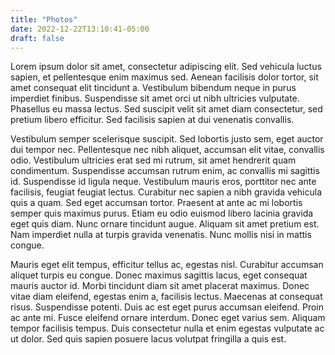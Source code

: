```yaml
---
title: "Photos"
date: 2022-12-22T13:10:41-05:00
draft: false
---
```


Lorem ipsum dolor sit amet, consectetur adipiscing elit. Sed vehicula luctus sapien, et pellentesque enim maximus sed. Aenean facilisis dolor tortor, sit amet consequat elit tincidunt a. Vestibulum bibendum neque in purus imperdiet finibus. Suspendisse sit amet orci ut nibh ultricies vulputate. Phasellus eu massa lectus. Sed suscipit velit sit amet diam consectetur, sed pretium libero efficitur. Sed facilisis sapien at dui venenatis convallis.

Vestibulum semper scelerisque suscipit. Sed lobortis justo sem, eget auctor dui tempor nec. Pellentesque nec nibh aliquet, accumsan elit vitae, convallis odio. Vestibulum ultricies erat sed mi rutrum, sit amet hendrerit quam condimentum. Suspendisse accumsan rutrum enim, ac convallis mi sagittis id. Suspendisse id ligula neque. Vestibulum mauris eros, porttitor nec ante facilisis, feugiat feugiat lectus. Curabitur nec sapien a nibh gravida vehicula quis a quam. Sed eget accumsan tortor. Praesent at ante ac mi lobortis semper quis maximus purus. Etiam eu odio euismod libero lacinia gravida eget quis diam. Nunc ornare tincidunt augue. Aliquam sit amet pretium est. Nam imperdiet nulla at turpis gravida venenatis. Nunc mollis nisi in mattis congue.

Mauris eget elit tempus, efficitur tellus ac, egestas nisl. Curabitur accumsan aliquet turpis eu congue. Donec maximus sagittis lacus, eget consequat mauris auctor id. Morbi tincidunt diam sit amet placerat maximus. Donec vitae diam eleifend, egestas enim a, facilisis lectus. Maecenas at consequat risus. Suspendisse potenti. Duis ac est eget purus accumsan eleifend. Proin ac ante mi. Fusce eleifend ornare interdum. Donec eget varius sem. Aliquam tempor facilisis tempus. Duis consectetur nulla et enim egestas vulputate ac ut dolor. Sed quis sapien posuere lacus volutpat fringilla a quis est.